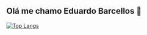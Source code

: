 ## Olá me chamo Eduardo Barcellos 👋
[![Top Langs](https://github-readme-stats.vercel.app/api/top-langs/?username=eduardobarcellosz&layout=compact&theme=buefy)](https://github.com/eduardobarcellosz/github-readme-stats) 
